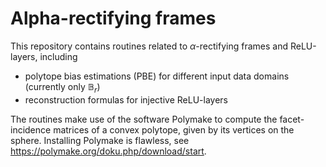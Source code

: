 # Alpha-rectifying frames

This repository contains routines related to $\alpha$-rectifying frames and ReLU-layers, including

- polytope bias estimations (PBE) for different input data domains (currently only $\mathbb{B}_r$)
- reconstruction formulas for injective ReLU-layers

The routines make use of the software Polymake to compute the facet-incidence matrices of a convex polytope, given by its vertices on the sphere. Installing Polymake is flawless, see https://polymake.org/doku.php/download/start. 
